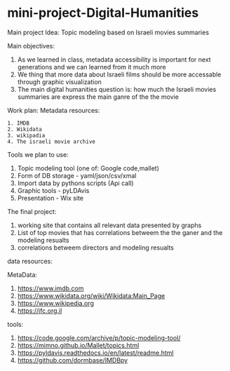 # mini-project-Digital-Humanities


Main project Idea: Topic modeling based on Israeli movies summaries

Main objectives:
  1. As we learned in class, metadata accessibility is important for next generations and we can learned from it much more
  2. We thing that more data about Israeli films should be more accessable through graphic visualization
  3. The main digital humanities question is: how much the Israeli movies summaries are express the main ganre of the the movie


Work plan:
  Metadata resources:
  
    1. IMDB
    2. Wikidata
    3. wikipadia
    4. The israeli movie archive
    
Tools we plan to use:
  1. Topic modeling tool (one of: Google code,mallet)
  2. Form of DB storage - yaml/json/csv/xmal
  3. Import data by pythons scripts (Api call) 
  4. Graphic tools - pyLDAvis 
  5. Presentation - Wix site 

The final project:
  1. working site that contains all relevant data presented by graphs 
  2. List of top movies that has correlations betweem the the ganer and the modeling resualts 
  3. correlations betweem directors and modeling resualts

data resources: 

  MetaData:
  1. https://www.imdb.com
  2. https://www.wikidata.org/wiki/Wikidata:Main_Page
  3. https://www.wikipedia.org
  4. https://jfc.org.il
  
  tools:
  1. https://code.google.com/archive/p/topic-modeling-tool/
  2. https://mimno.github.io/Mallet/topics.html
  3. https://pyldavis.readthedocs.io/en/latest/readme.html
  4. https://github.com/dormbase/IMDBpy
  
